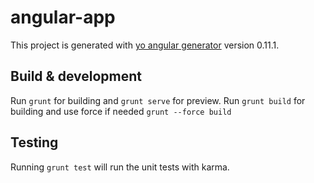 # angular-app

This project is generated with [yo angular generator](https://github.com/yeoman/generator-angular)
version 0.11.1.

## Build & development

Run `grunt` for building and `grunt serve` for preview.
Run `grunt build` for building and use force if needed `grunt --force build`

## Testing

Running `grunt test` will run the unit tests with karma.
